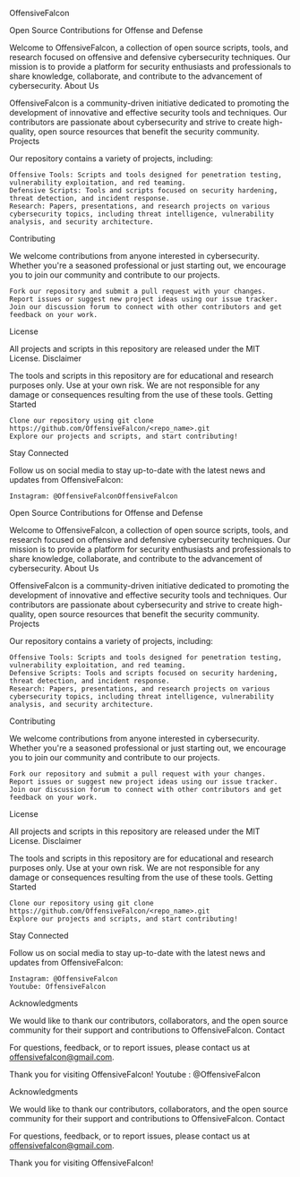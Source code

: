 OffensiveFalcon

Open Source Contributions for Offense and Defense

Welcome to OffensiveFalcon, a collection of open source scripts, tools, and research focused on offensive and defensive cybersecurity techniques. Our mission is to provide a platform for security enthusiasts and professionals to share knowledge, collaborate, and contribute to the advancement of cybersecurity.
About Us

OffensiveFalcon is a community-driven initiative dedicated to promoting the development of innovative and effective security tools and techniques. Our contributors are passionate about cybersecurity and strive to create high-quality, open source resources that benefit the security community.
Projects

Our repository contains a variety of projects, including:

    Offensive Tools: Scripts and tools designed for penetration testing, vulnerability exploitation, and red teaming.
    Defensive Scripts: Tools and scripts focused on security hardening, threat detection, and incident response.
    Research: Papers, presentations, and research projects on various cybersecurity topics, including threat intelligence, vulnerability analysis, and security architecture.

Contributing

We welcome contributions from anyone interested in cybersecurity. Whether you're a seasoned professional or just starting out, we encourage you to join our community and contribute to our projects.

    Fork our repository and submit a pull request with your changes.
    Report issues or suggest new project ideas using our issue tracker.
    Join our discussion forum to connect with other contributors and get feedback on your work.

License

All projects and scripts in this repository are released under the MIT License.
Disclaimer

The tools and scripts in this repository are for educational and research purposes only. Use at your own risk. We are not responsible for any damage or consequences resulting from the use of these tools.
Getting Started

    Clone our repository using git clone https://github.com/OffensiveFalcon/<repo_name>.git
    Explore our projects and scripts, and start contributing!

Stay Connected

Follow us on social media to stay up-to-date with the latest news and updates from OffensiveFalcon:

    Instagram: @OffensiveFalconOffensiveFalcon

Open Source Contributions for Offense and Defense

Welcome to OffensiveFalcon, a collection of open source scripts, tools, and research focused on offensive and defensive cybersecurity techniques. Our mission is to provide a platform for security enthusiasts and professionals to share knowledge, collaborate, and contribute to the advancement of cybersecurity.
About Us

OffensiveFalcon is a community-driven initiative dedicated to promoting the development of innovative and effective security tools and techniques. Our contributors are passionate about cybersecurity and strive to create high-quality, open source resources that benefit the security community.
Projects

Our repository contains a variety of projects, including:

    Offensive Tools: Scripts and tools designed for penetration testing, vulnerability exploitation, and red teaming.
    Defensive Scripts: Tools and scripts focused on security hardening, threat detection, and incident response.
    Research: Papers, presentations, and research projects on various cybersecurity topics, including threat intelligence, vulnerability analysis, and security architecture.

Contributing

We welcome contributions from anyone interested in cybersecurity. Whether you're a seasoned professional or just starting out, we encourage you to join our community and contribute to our projects.

    Fork our repository and submit a pull request with your changes.
    Report issues or suggest new project ideas using our issue tracker.
    Join our discussion forum to connect with other contributors and get feedback on your work.

License

All projects and scripts in this repository are released under the MIT License.
Disclaimer

The tools and scripts in this repository are for educational and research purposes only. Use at your own risk. We are not responsible for any damage or consequences resulting from the use of these tools.
Getting Started

    Clone our repository using git clone https://github.com/OffensiveFalcon/<repo_name>.git
    Explore our projects and scripts, and start contributing!

Stay Connected

Follow us on social media to stay up-to-date with the latest news and updates from OffensiveFalcon:

    Instagram: @OffensiveFalcon
    Youtube: OffensiveFalcon

Acknowledgments

We would like to thank our contributors, collaborators, and the open source community for their support and contributions to OffensiveFalcon.
Contact

For questions, feedback, or to report issues, please contact us at offensivefalcon@gmail.com.

Thank you for visiting OffensiveFalcon!
    Youtube  : @OffensiveFalcon
    

Acknowledgments

We would like to thank our contributors, collaborators, and the open source community for their support and contributions to OffensiveFalcon.
Contact

For questions, feedback, or to report issues, please contact us at offensivefalcon@gmail.com.

Thank you for visiting OffensiveFalcon!
